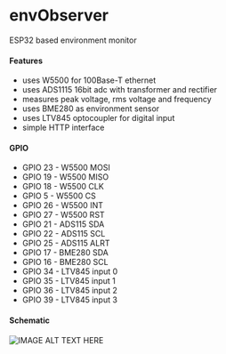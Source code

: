 # envObserver
ESP32 based environment monitor
#### Features
* uses W5500 for 100Base-T ethernet
* uses ADS1115 16bit adc with transformer and rectifier
* measures peak voltage, rms voltage and frequency
* uses BME280 as environment sensor
* uses LTV845 optocoupler for digital input
* simple HTTP interface
#### GPIO
* GPIO 23 - W5500 MOSI
* GPIO 19 - W5500 MISO
* GPIO 18 - W5500 CLK
* GPIO  5 - W5500 CS
* GPIO 26 - W5500 INT
* GPIO 27 - W5500 RST
* GPIO 21 - ADS115 SDA
* GPIO 22 - ADS115 SCL
* GPIO 25 - ADS115 ALRT
* GPIO 17 - BME280 SDA
* GPIO 16 - BME280 SCL
* GPIO 34 - LTV845 input 0
* GPIO 35 - LTV845 input 1
* GPIO 36 - LTV845 input 2
* GPIO 39 - LTV845 input 3
#### Schematic
![IMAGE ALT TEXT HERE](documentation/envObserver.png)